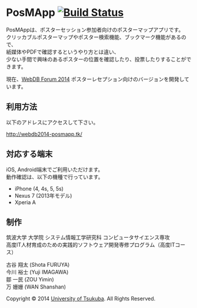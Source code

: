 PosMApp  [![Build Status](https://travis-ci.org/Tsukuba-SAY/PosMApp.svg?branch=develop)](https://travis-ci.org/Tsukuba-SAY/PosMApp/)
=======

PosMAppは、ポスターセッション参加者向けのポスターマップアプリです。  
クリッカブルポスターマップやポスター検索機能、ブックマーク機能があるので、  
紙媒体やPDFで確認するというやり方とは違い、  
少ない手間で興味のあるポスターの位置を確認したり、投票したりすることができます。  

現在、[WebDB Forum 2014](http://db-event.jpn.org/webdbf2014/) ポスターレセプション向けのバージョンを開発しています。

## 利用方法

以下のアドレスにアクセスして下さい。

http://webdb2014-posmapp.tk/

## 対応する端末

iOS, Android端末でご利用いただけます。  
動作確認は、以下の機種で行っています。
* iPhone (4, 4s, 5, 5s)
* Nexus 7 (2013年モデル)
* Xperia A

## 制作

筑波大学 大学院 システム情報工学研究科 コンピュータサイエンス専攻  
高度IT人材育成のための実践的ソフトウェア開発専修プログラム（高度ITコース）  

古谷 翔太 (Shota FURUYA)  
今川 裕士 (Yuji IMAGAWA)  
鄒 一民 (ZOU Yimin)  
万 姗姗 (WAN Shanshan)  


Copyright &copy; 2014 [University of Tsukuba](http://www.tsukuba.ac.jp/). All Rights Reserved.
